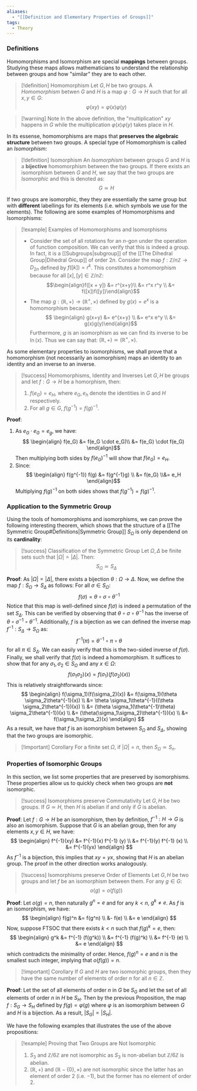 ```yaml
---
aliases:
  - "[[Definition and Elementary Properties of Groups]]"
tags:
  - Theory
---
```

### Definitions

Homomorphisms and Isomorphism are special **mappings** between groups. Studying these maps allows mathematicians to understand the relationship between groups and how "similar" they are to each other. 

>[!definition] Homomorphism
>Let $G, H$ be two groups. A *Homomorphism* betwen $G$ and $H$ is a map $\varphi: G \to H$ such that for all $x, y \in G$:
>$$
>\varphi(xy) = \varphi(x)\varphi(y)
>$$

>[!warning] Note
>In the above definition, the "multiplication" $xy$ happens in $G$ while the multiplication $\varphi(x)\varphi(y)$ takes place in $H$. 

In its essense, homomorphisms are maps that **preserves the algebraic structure** between two groups. A special type of Homomorphism is called an *Isomorphism*: 

>[!definition] Isomorphism
>An *Isomorphism* between groups $G$ and $H$ is a **bijective** homomorphism between the two groups. If there exists an isomorphism between $G$ and $H$, we say that the two groups are *Isomorphic* and this is denoted as: 
>$$
>G \simeq H
>$$

If two groups are isomorphic, they they are essentially the same group but with **different** labellings for its elements (i.e. which symbols we use for the elements). The following are some examples of Homomorphisms and Isomorphisms:

>[!example] Examples of Homomorphisms and Isomorphisms
>* Consider the set of all rotations for an $n$-gon under the operation of function composition. We can verify that this is indeed a group. In fact, it is a [[Subgroups|subgroup]] of the [[The Dihedral Group|Dihedral Group]] of order $2n$. Consider the map $f: \mathbb{Z}/n\mathbb{Z} \to D_{2n}$ defined by $f([k]) = r^k$. This constitutes a homomorphism because for all $[x], [y] \in \mathbb{Z}/n\mathbb{Z}$:
> $$\begin{align}f([x + y]) &= r^{x+y}\\ &= r^x r^y \\ &= f([x])f([y])\end{align}$$
> * The map $g: (\mathbb{R}, +) \to (\mathbb{R} ^{+}, \times)$ defined by $g(x) = e^x$ is a homomorphism because: $$ \begin{align} g(x+y) &= e^{x+y} \\ &= e^x e^y \\ &= g(x)g(y)\end{align}$$Furthermore, $g$ is an isomorphism as we can find its inverse to be $\ln(x)$. Thus we can say that: $(\mathbb{R}, +) \simeq (\mathbb{R} ^{+}, \times)$. 

As some elementary properties to isomorphisms, we shall prove that a homomorphism (not necessarily an isomorphism) maps an identity to an identity and an inverse to an inverse. 

>[!success] Homomorphisms, Identity and Inverses
>Let $G, H$ be groups and let $f: G \to H$ be a homorphism, then:
>1. $f(e_G) = e_H$, where $e_G, e_h$ denote the identities in $G$ and $H$ respectively.
>2. For all $g \in G$, $f(g^{-1}) = f(g)^{-1}$. 

**Proof**: 
1. As $e_G \cdot e_G = e_g$, we have: $$ \begin{align} f(e_G) &= f(e_G \cdot e_G)\\ &= f(e_G) \cdot f(e_G) \end{align}$$
	Then multiplying both sides by $f(e_G)^{-1}$ will show that $f(e_G) = e_H$. 
2. Since: $$ \begin{align} f(g^{-1}) f(g) &= f(g^{-1}g) \\ &= f(e_G) \\&= e_H  \end{align}$$
	Multiplying $f(g)^{-1}$ on both sides shows that $f(g^{-1}) = f(g)^{-1}$. 

### Application to the Symmetric Group

Using the tools of homomorphisms and isomorphisms, we can prove the following interesting theorem, which shows that the structure of a [[The Symmetric Group#Definitions|Symmetric Group]] $S_{\Omega}$ is only dependend on its **cardinality**:  

>[!success] Classification of the Symmetric Group
>Let $\Omega, \Delta$ be finite sets such that $|\Omega| = |\Delta|$. Then: 
>$$
>S_{\Omega} \simeq S_{\Delta}
>$$

**Proof**: As $|\Omega| = |\Delta|$, there exists a bijection $\theta: \Omega \to \Delta$. Now, we define the map $f: S_{\Omega} \to S_{\Delta}$ as follows: For all $\sigma \in S_{\Omega}$:
$$
f(\sigma) = \theta \circ\sigma \circ \theta^{-1}
$$
Notice that this map is well-defined since $f(\sigma)$ is indeed a permutation of the set $S_{\Delta}$. This can be verified by observing that $\theta \circ\sigma \circ \theta^{-1}$ has the inverse of $\theta \circ \sigma^{-1} \circ \theta^{-1}$. Additionally, $f$ is a bijection as we can defined the inverse map $f^{-1}: S_{\Delta} \to S_{\Omega}$ as:
$$
f^{-1}(\pi) = \theta^{-1} \circ \pi \circ \theta
$$
for all $\pi \in S_{\Delta}$. We can easily verify that this is the two-sided inverse of $f(\sigma)$. Finally, we shall verify that $f(\sigma)$ is indeed a homomorphism. It suffices to show that for any $\sigma_1, \sigma_2 \in S_{\Omega}$ and any $x \in \Omega$: 
$$
f(\sigma_1\sigma_2)(x) = f(\sigma_1)(f(\sigma_2)(x))
$$
This is relatively straightforwards since: 
$$
\begin{align}
f(\sigma_1)(f(\sigma_2)(x)) &= f(\sigma_1)(\theta \sigma_2\theta^{-1}(x)) \\
&= \theta \sigma_1\theta^{-1}((\theta \sigma_2\theta^{-1})(x)) \\
&= (\theta \sigma_1(\theta^{-1}\theta) \sigma_2\theta^{-1})(x) \\
&= (\theta(\sigma_1\sigma_2)\theta^{-1})(x) \\
&= f(\sigma_1\sigma_2)(x)
\end{align}
$$
As a result, we have that $f$ is an isomorphism between $S_{\Omega}$ and $S_{\Delta}$, showing that the two groups are isomorphic. 

>[!important] Corollary
>For a finite set $\Omega$, if $|\Omega| = n$, then $S_{\Omega} \simeq S_n$. 

### Properties of Isomorphic Groups

In this section, we list some properties that are preserved by isomorphisms. These properties allow us to quickly check when two groups are **not** isomorphic. 

>[!success] Isomorphisms preserve Commutativity
>Let $G, H$ be two groups. If $G \simeq H$, then $H$ is abelian if and only if $G$ is abelian. 
>

**Proof**: Let $f: G \to H$ be an isomorphism, then by definition, $f^{-1}: H \to G$ is also an isomorphism. Suppose that $G$ is an abelian group, then for any elements $x, y \in H$, we have:
$$
\begin{align}
f^{-1}(xy) &= f^{-1}(x) f^{-1} (y) \\
&= f^{-1}(y) f^{-1} (x) \\
&= f^{-1}(yx)
\end{align}
$$
As $f^{-1}$ is a bijection, this implies that $xy = yx$, showing that $H$ is an abelian group. The proof in the other direction works analogously. 

>[!success] Isomorphisms preserve Order of Elements
>Let $G, H$ be two groups and let $f$ be an isomorphism between them. For any $g \in G$: 
>$$
>o(g) = o(f(g))
>$$

**Proof**: Let $o(g) = n$, then naturally $g^n = e$ and for any $k < n$, $g^k \neq e$. As $f$ is an isomorphism, we have:
$$
\begin{align}
f(g)^n &= f(g^n) \\
&- f(e) \\
&= e
\end{align}
$$
Now, suppose FTSOC that there exists $k < n$ such that $f(g)^k = e$, then:
$$
\begin{align}
g^k &= f^{-1} (f(g^k)) \\
&= f^{-1} (f(g)^k) \\
&= f^{-1} (e) \\
&= e
\end{align}
$$
which contradicts the minimality of order. Hence, $f(g)^n = e$ and $n$ is the smallest such integer, implying that $o(f(g)) = n$. 

>[!important] Corollary
>If $G$ and $H$ are two isomorphic groups, then they have the same number of elements of order $n$ for all $n \in \mathbb{Z}$. 

**Proof**: Let the set of all elements of order $n$ in $G$ be $S_G$ and let the set of all elements of order $n$ in $H$ be $S_H$. Then by the previous Proposition, the map $f : S_G \to S_H$ defined by $f(g) = \varphi(g)$ where $\varphi$ is an isomorphism between $G$ and $H$ is a bijection. As a result, $|S_G| = |S_H|$.  

We have the following examples that illustrates the use of the above propositions:

>[!example] Proving that Two Groups are Not Isomorphic
>1. $S_3$ and $\mathbb{Z} / 6\mathbb{Z}$ are not isomorphic as $S_3$ is non-abelian but $\mathbb{Z} / 6\mathbb{Z}$ is abelian. 
>2. $(\mathbb{R}, +)$ and $(\mathbb{R} - \{0\},  \times)$ are not isomorphic since the latter has an element of order $2$ (i.e. $-1$), but the former has no element of order $2$. 


